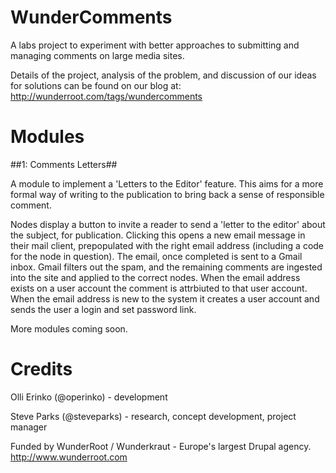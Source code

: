 WunderComments
==============

A labs project to experiment with better approaches to submitting and managing comments on large media sites.

Details of the project, analysis of the problem, and discussion of our ideas for solutions can be found on our blog at: http://wunderroot.com/tags/wundercomments



Modules
=======

##1: Comments Letters##

A module to implement a 'Letters to the Editor' feature. This aims for a more formal way of writing to the publication to bring back a sense of responsible comment.

Nodes display a button to invite a reader to send a 'letter to the editor' about the subject, for publication. Clicking this opens a new email message in their mail client, prepopulated with the right email address (including a code for the node in question). The email, once completed is sent to a Gmail inbox. Gmail filters out the spam, and the remaining comments are ingested into the site and applied to the correct nodes. When the email address exists on a user account the comment is attrbiuted to that user account. When the email address is new to the system it creates a user account and sends the user a login and set password link.


More modules coming soon.



Credits
=======

Olli Erinko (@operinko) - development

Steve Parks (@steveparks) - research, concept development, project manager


Funded by WunderRoot / Wunderkraut - Europe's largest Drupal agency.
http://www.wunderroot.com
